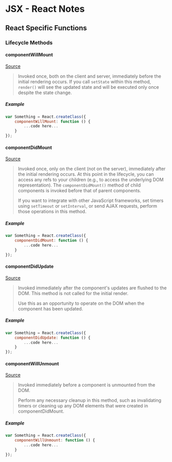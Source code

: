 # JSX - React Notes

## React Specific Functions

### Lifecycle Methods

#### componentWillMount
[Source](https://facebook.github.io/react/docs/component-specs.html#mounting-componentwillmount)
> Invoked once, both on the client and server, immediately before the initial rendering occurs. If you call `setState` within this method, `render()` will see the updated state and will be executed only once despite the state change.

##### Example
```javascript
var Something = React.createClass({
	componentWillMount: function () {
		...code here...
	}
});
```

#### componentDidMount
[Source](https://facebook.github.io/react/docs/component-specs.html#mounting-componentdidmount)
> Invoked once, only on the client (not on the server), immediately after the initial rendering occurs. At this point in the lifecycle, you can access any refs to your children (e.g., to access the underlying DOM representation). The `componentDidMount()` method of child components is invoked before that of parent components.
> 
> If you want to integrate with other JavaScript frameworks, set timers using `setTimeout` or `setInterval`, or send AJAX requests, perform those operations in this method.

##### Example
```javascript
var Something = React.createClass({
	componentDidMount: function () {
		...code here...
	}
});
```

#### componentDidUpdate
[Source](https://facebook.github.io/react/docs/component-specs.html#updating-componentdidupdate)
> Invoked immediately after the component's updates are flushed to the DOM. This method is not called for the initial render.
> 
> Use this as an opportunity to operate on the DOM when the component has been updated.

##### Example
```javascript
var Something = React.createClass({
	componentDidUpdate: function () {
		...code here...
	}
});
```

#### componentWillUnmount
[Source](https://facebook.github.io/react/docs/component-specs.html#unmounting-componentwillunmount)
> Invoked immediately before a component is unmounted from the DOM.
> 
> Perform any necessary cleanup in this method, such as invalidating timers or cleaning up any DOM elements that were created in componentDidMount.

##### Example
```javascript
var Something = React.createClass({
	componentWillUnmount: function () {
		...code here...
	}
});
```